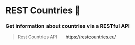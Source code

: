 # REST Countries 🎉
### Get information about countries via a RESTful API  
> Rest Countries API &nbsp; &nbsp; &nbsp; https://restcountries.eu/
